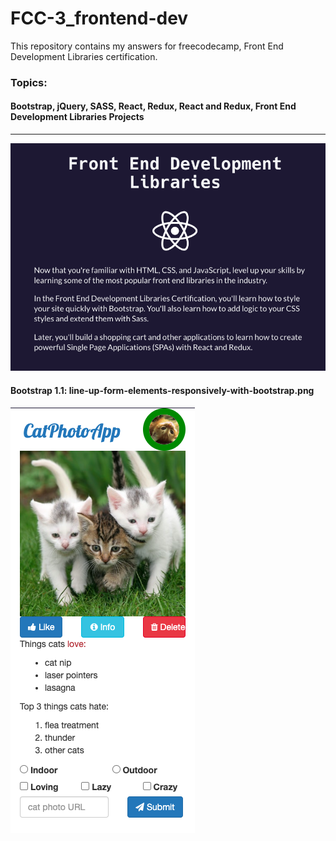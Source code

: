# FCC-3_frontend-dev
This repository contains my answers for freecodecamp, Front End Development Libraries certification.
### Topics:
#### Bootstrap, jQuery, SASS, React, Redux, React and Redux, Front End Development Libraries Projects

*** 
![](images/ss1.png)

#### Bootstrap 1.1: line-up-form-elements-responsively-with-bootstrap.png
![](images/line-up-form-elements-responsively-with-bootstrap.html.png)
